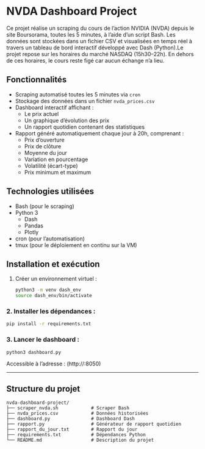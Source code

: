 # NVDA Dashboard Project

Ce projet réalise un scraping du cours de l’action NVIDIA (NVDA) depuis le site Boursorama, toutes les 5 minutes, à l’aide d’un script Bash. Les données sont stockées dans un fichier CSV et visualisées en temps réel à travers un tableau de bord interactif développé avec Dash (Python).Le projet repose sur les horaires du marché NASDAQ (15h30–22h). En dehors de ces horaires, le cours reste figé car aucun échange n’a lieu.

## Fonctionnalités

- Scraping automatisé toutes les 5 minutes via `cron`
- Stockage des données dans un fichier `nvda_prices.csv`
- Dashboard interactif affichant :
  - Le prix actuel
  - Un graphique d’évolution des prix
  - Un rapport quotidien contenant des statistiques
- Rapport généré automatiquement chaque jour à 20h, comprenant :
  - Prix d’ouverture
  - Prix de clôture
  - Moyenne du jour
  - Variation en pourcentage
  - Volatilité (écart-type)
  - Prix minimum et maximum

## Technologies utilisées

- Bash (pour le scraping)
- Python 3
  - Dash
  - Pandas
  - Plotly
- cron (pour l’automatisation)
- tmux (pour le déploiement en continu sur la VM)

## Installation et exécution

1. Créer un environnement virtuel :
   ```bash
   python3 -m venv dash_env
   source dash_env/bin/activate

### 2. Installer les dépendances :

```bash
pip install -r requirements.txt
```

### 3. Lancer le dashboard :

```bash
python3 dashboard.py
```

Accessible à l’adresse : (http://<adresse-ip-de-la-vm>:8050)

---

##  Structure du projet

```
nvda-dashboard-project/
├── scraper_nvda.sh            # Scraper Bash
├── nvda_prices.csv            # Données historisées
├── dashboard.py               # Dashboard Dash
├── rapport.py                 # Générateur de rapport quotidien
├── rapport_du_jour.txt        # Rapport du jour
├── requirements.txt           # Dépendances Python
└── README.md                  # Description du projet
```
